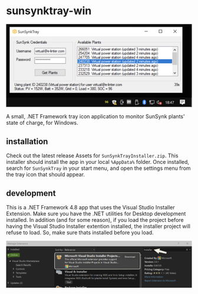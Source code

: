 # sunsynktray-win

![demo](images/demo.png)

A small, .NET Framework tray icon application to monitor SunSynk plants' state of charge, for Windows.

## installation

Check out the latest release Assets for `SunSynkTrayInstaller.zip`. This installer should install the app in your local `%AppData%` folder. Once installed, search for `SunSynkTray` in your start menu, and open the settings menu from the tray icon that should appear.

## development

This is a .NET Framework 4.8 app that uses the Visual Studio Installer Extension. Make sure you have the .NET utilities for Desktop development installed. In addition (and for some reason), if you load the project before having the Visual Studio Installer extention installed, the installer project will refuse to load. So, make sure thats installed before you load.

![installer extention](images/installer.png)
